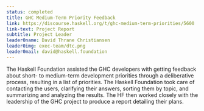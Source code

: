 ```yaml
---
status: completed
title: GHC Medium-Term Priority Feedback
link: https://discourse.haskell.org/t/ghc-medium-term-priorities/5600
link-text: Project Report
subtitle: Project Leader
leader0name: David Thrane Christiansen
leader0img: exec-team/dtc.png
leader0mail: david@haskell.foundation
---
```


The Haskell Foundation assisted the GHC developers with getting feedback about short- to medium-term development priorities through a deliberative process, resulting in a list of priorities. The Haskell Foundation took care of contacting the users, clarifying their answers, sorting them by topic, and summarizing and analyzing the results. The HF then worked closely with the leadership of the GHC project to produce a report detailing their plans.
